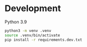 # Development

Python 3.9

```bash
python3 -m venv .venv
source .venv/bin/activate
pip install -r requirements.dev.txt
```

